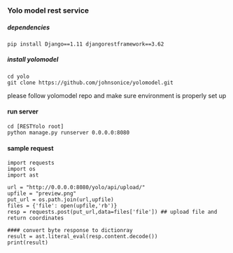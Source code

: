 ### Yolo model rest service 

##### dependencies
```
pip install Django==1.11 djangorestframework==3.62
```

##### install yolomodel 
```
cd yolo
git clone https://github.com/johnsonice/yolomodel.git
```
please follow yolomodel repo and make sure environment is properly set up 

#### run server 
```
cd [RESTYolo root]
python manage.py runserver 0.0.0.0:8080
```

#### sample request 
```
import requests
import os
import ast

url = "http://0.0.0.0:8080/yolo/api/upload/"
upfile = "preview.png"
put_url = os.path.join(url,upfile)
files = {'file': open(upfile,'rb')}
resp = requests.post(put_url,data=files['file']) ## upload file and return coordinates

#### convert byte response to dictionray 
result = ast.literal_eval(resp.content.decode())
print(result)
```
